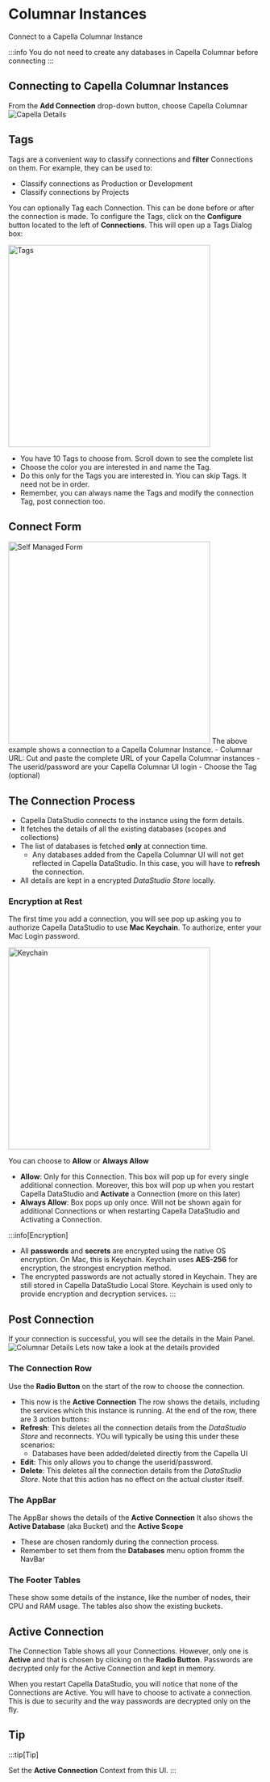 # Columnar Instances

Connect to a Capella Columnar Instance

:::info
You do not need to create any databases in Capella Columnar before connecting
:::

## Connecting to Capella Columnar Instances

From the **Add Connection** drop-down button, choose Capella Columnar
![Capella Details](/img/start/UI-Overview.png)

## Tags

Tags are a convenient way to classify connections and **filter** Connections on them. For example, they can be used to:

- Classify connections as Production or Development
- Classify connections by Projects

You can optionally Tag each Connection. This can be done before or after the connection is made. To configure the Tags, click on the **Configure** button located to the left of **Connections**. This will open up a Tags Dialog box:

<img src="/img/connect/connect-tags.png" width="400" alt="Tags" />

- You have 10 Tags to choose from. Scroll down to see the complete list
- Choose the color you are interested in and name the Tag.
- Do this only for the Tags you are interested in. Yiou can skip Tags. It need not be in order.
- Remember, you can always name the Tags and modify the connection Tag, post connection too.

## Connect Form

<img src="/img/connect/columnar-connect-form.png" width="400" alt="Self Managed Form" />
The above example shows a connection to a Capella Columnar Instance.
- Columnar URL: Cut and paste the complete URL of your Capella Columnar instances
- The userid/password are your Capella Columnar UI login
- Choose the Tag (optional)

## The Connection Process

- Capella DataStudio connects to the instance using the form details.
- It fetches the details of all the existing databases (scopes and collections)
- The list of databases is fetched **only** at connection time.
  - Any databases added from the Capella Columnar UI will not get reflected in Capella DataStudio. In this case, you will have to **refresh** the connection.
- All details are kept in a encrypted _DataStudio Store_ locally.

### Encryption at Rest

The first time you add a connection, you will see pop up asking you to authorize Capella DataStudio to use **Mac Keychain**. To authorize, enter your Mac Login password.

<img src="/img/connect/keychain.png" width="400" alt="Keychain" />

You can choose to **Allow** or **Always Allow**

- **Allow**: Only for this Connection. This box will pop up for every single additional connection. Moreover, this box will pop up when you restart Capella DataStudio and **Activate** a Connection (more on this later)
- **Always Allow**: Box pops up only once. Will not be shown again for additional Connections or when restarting Capella DataStudio and Activating a Connection.

:::info[Encryption]

- All **passwords** and **secrets** are encrypted using the native OS encryption. On Mac, this is Keychain. Keychain uses **AES-256** for encryption, the strongest encryption method.
- The encrypted passwords are not actually stored in Keychain. They are still stored in Capella DataStudio Local Store. Keychain is used only to provide encryption and decryption services.
  :::

## Post Connection

If your connection is successful, you will see the details in the Main Panel.
![Columnar Details](/img/connect/columnar-connect-details.png)
Lets now take a look at the details provided

### The Connection Row

Use the **Radio Button** on the start of the row to choose the connection.

- This now is the **Active Connection**
  The row shows the details, including the services which this instance is running.
  At the end of the row, there are 3 action buttons:
- **Refresh**: This deletes all the connection details from the _DataStudio Store_ and reconnects. YOu will typically be using this under these scenarios:
  - Databases have been added/deleted directly from the Capella UI
- **Edit**: This only allows you to change the userid/password.
- **Delete**: This deletes all the connection details from the _DataStudio Store_. Note that this action has no effect on the actual cluster itself.

### The AppBar

The AppBar shows the details of the **Active Connection**
It also shows the **Active Database** (aka Bucket) and the **Active Scope**

- These are chosen randomly during the connection process.
- Remember to set them from the **Databases** menu option fromm the NavBar

### The Footer Tables

These show some details of the instance, like the number of nodes, their CPU and RAM usage.
The tables also show the existing buckets.

## Active Connection

The Connection Table shows all your Connections. However, only one is **Active** and that is chosen by clicking on the **Radio Button**. Passwords are decrypted only for the Active Connection and kept in memory.

When you restart Capella DataStudio, you will notice that none of the Connections are Active. You will have to choose to activate a connection. This is due to security and the way passwords are decrypted only on the fly.

## Tip

:::tip[Tip]

Set the **Active Connection** Context from this UI.
:::
